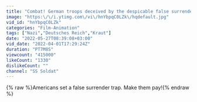 ```yaml
---
title: "Combat! German troops deceived by the despicable false surrender  德军被美军卑鄙的诈降欺骗"
image: "https:\/\/i.ytimg.com\/vi\/hnYbpqC0LZk\/hqdefault.jpg"
vid_id: "hnYbpqC0LZk"
categories: "Film-Animation"
tags: ["Nazi","Deutsches Reich","Kraut"]
date: "2022-05-27T08:39:08+03:00"
vid_date: "2022-04-01T17:29:24Z"
duration: "PT7M8S"
viewcount: "415000"
likeCount: "1330"
dislikeCount: ""
channel: "SS Soldat"
---
```

{% raw %}Americans set a false surrender trap. Make them pay!{% endraw %}
